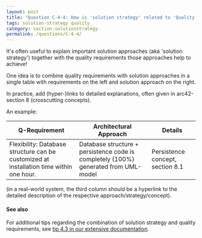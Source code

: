 ```yaml
---
layout: post
title: "Question C-4-4: How is 'solution strategy' related to 'Quality goals' (section 1.2)?"
tags: solution-strategy quality
category: section-solutionstrategy
permalink: /questions/C-4-4/
---
```


It's often useful to explain important solution approaches (aka 'solution strategy')
together with the quality requirements those approaches help to achieve!

One idea is to combine quality requirements with solution approaches in a single
table with requirements on the left and solution approach on the right.

In practice, add (hyper-)links to detailed explanations, often given in arc42-section 8
(crosscutting concepts).


An example:


|Q-Requirement    |Architectural Approach                  |Details        |
|--------------------|----------------------------------------|---------------|
|Flexibility: Database structure can be customized at installation time within one hour. |Database structure + persistence code is completely (100%) generated from UML-model |Persistence concept, section 8.1 |

(in a real-world system, the third column should be a hyperlink to the detailed description
  of the respective approach/strategy/concept).

  
#### See also

For additional tips regarding the combination of solution strategy and quality requirements,
see [tip 4.3 in our extensive documentation](http://docs.arc42.org/tips/4-3/).

